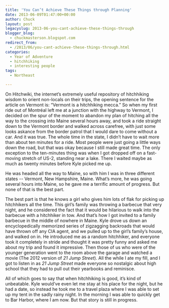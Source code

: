 ```yaml
---
title: 'You Can’t Achieve These Things through Planning'
date: 2013-06-09T01:47:00+00:00
author: Chuck
layout: post
legacyslug: 2013-06-you-cant-achieve-these-things-through
blogger_blog:
  - chuckmasterson.blogspot.com
redirect_from:
  - /2013/06/you-cant-achieve-these-things-through.html
categories:
  - Year of Adventure
  - hitchhiking
  - interesting people
tags:
  - Northeast

---
```

On Hitchwiki, the internet’s extremely useful repository of hitchhiking
wisdom to orient non-locals on their trips, the opening sentence for the
article on Vermont is: “Vermont is a hitchhiking mecca.” So when my
first ride out of Montréal left me at a junction with the highway to Vermont, I
decided on the spur of the moment to abandon my plan of hitching all the way to
the crossing into Maine several hours away, and took a ride straight down to
the Vermont border and walked across carefree, with just some looks askance
from the border patrol that I would dare to come without a car. And it was
true. The whole time in the state, I didn’t have to wait more than about
ten minutes for a ride. Most people were just going a little ways down the
road, but that was okay because I still made great time. The only exception to
the ten-minutes thing was when I got dropped off on a fast-moving stretch of
US-2, standing near a lake. There I waited maybe as much as twenty minutes
before Kyle picked me up.

He was headed all the way to Maine, so with him I was in three different states
-- Vermont, New Hampshire, Maine. What’s more, he was going several
hours into Maine, so he gave me a terrific amount of progress. But none of that
is the best part.

The best part is that he knows a girl who gives him lots of flak for picking up
hitchhikers all the time. This girl’s family was throwing a barbecue that
very night, and he considered the fact that it would be hilarious to walk into
the barbecue with a hitchhiker in tow. And that’s how I got invited to a
family barbecue in the middle of nowhere in Maine. Kyle drove us down an
encyclopedically memorized series of zigzagging backroads that would have
thrown off any CIA agent, and we pulled up to the girl’s family’s
house, and walked on in. He introduced me as a random hitchhiker, and everyone
took it completely in stride and thought it was pretty funny and asked me about
my trip and found it impressive. Then those of us who were of the younger
generation went to the room above the garage and watched a movie (The 2012
version of *21 Jump Street*). All the while I ate my fill, and I got to listen
in as *21 Jump Street* made everyone so nostalgic about high school that
they had to pull out their yearbooks and reminisce.

All of which goes to say that when hitchhiking is good, it’s kind of
unbeatable. Kyle would’ve even let me stay at his place for the night,
but he had a date, so instead he took me to a travel plaza where I was able to
set up my tent in the sadly rainy night. In the morning I was able to quickly
get to Bar Harbor, where I am now. But that story is still in progress.  

